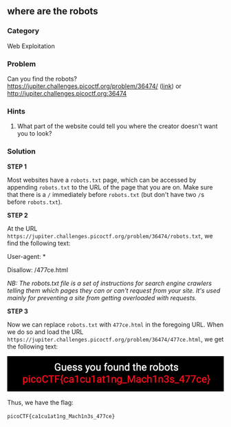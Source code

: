 ## where are the robots
### Category
Web Exploitation
### Problem
Can you find the robots? https://jupiter.challenges.picoctf.org/problem/36474/ ([link](https://jupiter.challenges.picoctf.org/problem/36474/)) or http://jupiter.challenges.picoctf.org:36474
### Hints
1) What part of the website could tell you where the creator doesn't want you to look?
### Solution

**STEP 1**

Most websites have a ```robots.txt``` page, which can be accessed by appending ```robots.txt``` to the URL of the page that you are on. Make sure that there is a ```/``` immediately before ```robots.txt``` (but don't have two ```/```s before ```robots.txt```).

**STEP 2**

At the URL ```https://jupiter.challenges.picoctf.org/problem/36474/robots.txt```, we find the following text:

User-agent: *

Disallow: /477ce.html

*NB: The robots.txt file is a set of instructions for search engine crawlers telling them which pages they can or can't request from your site. It's used mainly for preventing a site from getting overloaded with requests.*

**STEP 3**

Now we can replace ```robots.txt``` with ```477ce.html``` in the foregoing URL. When we do so and load the URL ```https://jupiter.challenges.picoctf.org/problem/36474/477ce.html```, we get the following text:

![The image isn't displaying, so I'll just tell you the flag here: picoCTF{ca1cu1at1ng_Mach1n3s_477ce}](./img/robots_img.png "ROBOT ROCK")

Thus, we have the flag:

```picoCTF{ca1cu1at1ng_Mach1n3s_477ce}```